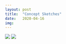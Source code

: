 ```yaml
---
layout: post
title:  "Concept Sketches"
date:   2020-04-16
img:
---
```

<img src="{{site.baseurl}}/assets/img/DesignImages/ConceptSketch1.jpg">
<img src="{{site.baseurl}}/assets/img/DesignImages/ConceptSketch2.3.jpg">
